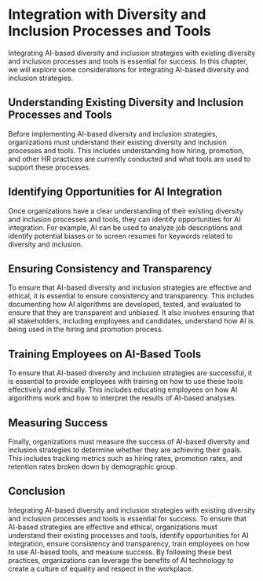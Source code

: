 Integration with Diversity and Inclusion Processes and Tools
=========================================================================================================================

Integrating AI-based diversity and inclusion strategies with existing diversity and inclusion processes and tools is essential for success. In this chapter, we will explore some considerations for integrating AI-based diversity and inclusion strategies.

Understanding Existing Diversity and Inclusion Processes and Tools
------------------------------------------------------------------

Before implementing AI-based diversity and inclusion strategies, organizations must understand their existing diversity and inclusion processes and tools. This includes understanding how hiring, promotion, and other HR practices are currently conducted and what tools are used to support these processes.

Identifying Opportunities for AI Integration
--------------------------------------------

Once organizations have a clear understanding of their existing diversity and inclusion processes and tools, they can identify opportunities for AI integration. For example, AI can be used to analyze job descriptions and identify potential biases or to screen resumes for keywords related to diversity and inclusion.

Ensuring Consistency and Transparency
-------------------------------------

To ensure that AI-based diversity and inclusion strategies are effective and ethical, it is essential to ensure consistency and transparency. This includes documenting how AI algorithms are developed, tested, and evaluated to ensure that they are transparent and unbiased. It also involves ensuring that all stakeholders, including employees and candidates, understand how AI is being used in the hiring and promotion process.

Training Employees on AI-Based Tools
------------------------------------

To ensure that AI-based diversity and inclusion strategies are successful, it is essential to provide employees with training on how to use these tools effectively and ethically. This includes educating employees on how AI algorithms work and how to interpret the results of AI-based analyses.

Measuring Success
-----------------

Finally, organizations must measure the success of AI-based diversity and inclusion strategies to determine whether they are achieving their goals. This includes tracking metrics such as hiring rates, promotion rates, and retention rates broken down by demographic group.

Conclusion
----------

Integrating AI-based diversity and inclusion strategies with existing diversity and inclusion processes and tools is essential for success. To ensure that AI-based strategies are effective and ethical, organizations must understand their existing processes and tools, identify opportunities for AI integration, ensure consistency and transparency, train employees on how to use AI-based tools, and measure success. By following these best practices, organizations can leverage the benefits of AI technology to create a culture of equality and respect in the workplace.
